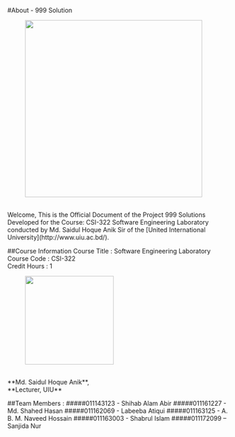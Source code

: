 #About - 999 Solution
<figure>
  <img src="http://uiu.ac.bd/wp-content/uploads/2015/12/header-logo.png" width="400" />
  <figcaption></figcaption>
</figure>  
<br>Welcome, This is the Official Document of the Project 999 Solutions Developed for the Course: CSI-322 Software Engineering Laboratory conducted by Md. Saidul Hoque Anik Sir of the [United International University](http://www.uiu.ac.bd/).


##Course Information
Course Title : Software Engineering Laboratory
<br>Course Code : CSI-322
<br>Credit Hours : 1
<figure>
  <img src="http://cse.uiu.ac.bd/wp-content/uploads/sites/2/2021/04/Saidul.jpg" width="200" />
  <figcaption></figcaption>
</figure>  
<br> **Md. Saidul Hoque Anik**, 
<br> **Lecturer, UIU**

##Team Members : 
#####011143123 - Shihab Alam Abir
#####011161227 - Md. Shahed Hasan
#####011162069 - Labeeba Atiqui
#####011163125 - A. B. M. Naveed Hossain
#####011163003 - Shabrul Islam
#####011172099 – Sanjida Nur 
